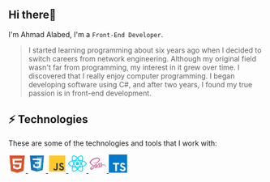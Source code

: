## Hi there👋

I'm Ahmad Alabed, I'm a `Front-End Developer`.

> I started learning programming about six years ago when I decided to switch careers from network engineering. Although my original field wasn't far from programming, my interest in it grew over time. I discovered that I really enjoy computer programming. I began developing software using C#, and after two years, I found my true passion is in front-end development.

## ⚡ Technologies

These are some of the technologies and tools that I work with:

<a href="https://developer.mozilla.org/en-US/docs/Glossary/HTML5" target="_blank" rel="noreferrer">
    <img src="https://raw.githubusercontent.com/AhmadAlabed/AhmadAlabed/main/assets/icons/skills/html5.svg" width="34" height="34" alt="HTML5" /> </a>
<a href="https://developer.mozilla.org/en-US/docs/Web/CSS" target="_blank" rel="noreferrer">
    <img src="https://raw.githubusercontent.com/AhmadAlabed/AhmadAlabed/main/assets/icons/skills/css3.svg" width="36" height="36" alt="CSS3" /> </a>
<a href="https://developer.mozilla.org/en-US/docs/Web/JavaScript" target="_blank" rel="noreferrer">
    <img src="https://raw.githubusercontent.com/AhmadAlabed/AhmadAlabed/main/assets/icons/skills/js.svg" width="36" height="36" alt="JavaScript" /> </a>
<a href="https://react.dev/" target="_blank" rel="noreferrer">
    <img src="https://raw.githubusercontent.com/AhmadAlabed/AhmadAlabed/main/assets/icons/skills/react.svg" width="36" height="36" alt="React" /> </a>
<a href="https://sass-lang.com" target="_blank" rel="noreferrer">
    <img src="https://raw.githubusercontent.com/AhmadAlabed/AhmadAlabed/main/assets/icons/skills/sass.svg" width="36" height="36" alt="sass" /> </a>
<a href="https://www.typescriptlang.org" target="_blank" rel="noreferrer">
    <img src="https://raw.githubusercontent.com/AhmadAlabed/AhmadAlabed/main/assets/icons/skills/typescript.svg" width="36" height="36" alt="typescript" /> </a>
